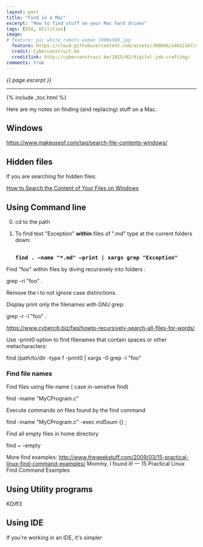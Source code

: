 ```yaml
---
layout: post
title: "Find in a Mac"
excerpt: "How to find stuff on your Mac hard drives"
tags: [OSX, Utilities]
image:
# feature: pic white robots woman 1900x500.jpg
  feature: https://cloud.githubusercontent.com/assets/300046/14622167/45abd918-0585-11e6-8537-a58e0b55e3ec.jpg
  credit: Cyberconstruct.be
  creditlink: http://cyberconstruct.be/2015/02/digital-job-crafting/
comments: true
---
```

<i>{{ page.excerpt }}</i>
<hr />

{% include _toc.html %}

Here are my notes on finding (and replacing) stuff on a Mac.


## Windows

https://www.makeuseof.com/tag/search-file-contents-windows/

## Hidden files

If you are searching for hidden files:

   <a target="_blank" href="http://ianlunn.co.uk/articles/quickly-showhide-hidden-files-mac-os-x-mavericks/">
   How to Search the Content of Your Files on Windows</a>

## Using Command line

0. cd to the path

0. To find text "Exception" <strong>within</strong> 
   files of ".md" type at the current folders down:

   <pre><strong>
   find . –name "*.md" –print | xargs grep "Exception"
   </strong></pre>

Find "foo" within files by diving recursively into folders :

   grep -ri "foo" .

   Remove the i to not ignore case distinctions.

Display print only the filenames with GNU grep:

   grep -r -l "foo" .

   https://www.cyberciti.biz/faq/howto-recursively-search-all-files-for-words/

Use -print0 option to find filenames that contain spaces or other metacharacters:

   find /path/to/dir -type f -print0 | xargs -0 grep -l "foo"


### Find file names

Find files using file-name ( case in-sensitve find)

   find -iname "MyCProgram.c"

Execute commands on files found by the find command

   find -iname "MyCProgram.c" -exec md5sum {} \;

Find all empty files in home directory

   find ~ -empty

More find examples: 
http://www.thegeekstuff.com/2009/03/15-practical-linux-find-command-examples/
Mommy, I found it! — 15 Practical Linux Find Command Examples


## Using Utility programs

KDiff3


## Using IDE

If you're working in an IDE, it's simpler

